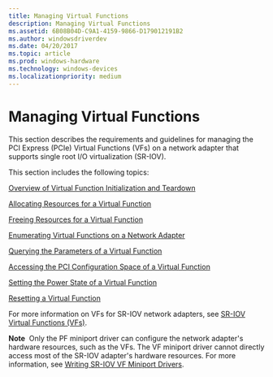 ```yaml
---
title: Managing Virtual Functions
description: Managing Virtual Functions
ms.assetid: 6B08B04D-C9A1-4159-9866-D179012191B2
ms.author: windowsdriverdev
ms.date: 04/20/2017
ms.topic: article
ms.prod: windows-hardware
ms.technology: windows-devices
ms.localizationpriority: medium
---
```


# Managing Virtual Functions


This section describes the requirements and guidelines for managing the PCI Express (PCIe) Virtual Functions (VFs) on a network adapter that supports single root I/O virtualization (SR-IOV).

This section includes the following topics:

[Overview of Virtual Function Initialization and Teardown](overview-of-virtual-function-initialization-and-teardown.md)

[Allocating Resources for a Virtual Function](allocating-resources-for-a-virtual-function.md)

[Freeing Resources for a Virtual Function](freeing-resources-for-a-virtual-function.md)

[Enumerating Virtual Functions on a Network Adapter](enumerating-virtual-functions-on-a-network-adapter.md)

[Querying the Parameters of a Virtual Function](querying-the-parameters-of-a-virtual-function.md)

[Accessing the PCI Configuration Space of a Virtual Function](accessing-the-pci-configuration-space-of-a-virtual-function.md)

[Setting the Power State of a Virtual Function](setting-the-power-state-of-a-virtual-function.md)

[Resetting a Virtual Function](resetting-a-virtual-function.md)

For more information on VFs for SR-IOV network adapters, see [SR-IOV Virtual Functions (VFs)](sr-iov-virtual-functions--vfs-.md).

**Note**  Only the PF miniport driver can configure the network adapter's hardware resources, such as the VFs. The VF miniport driver cannot directly access most of the SR-IOV adapter's hardware resources. For more information, see [Writing SR-IOV VF Miniport Drivers](writing-sr-iov-vf-miniport-drivers.md).

 

 

 





